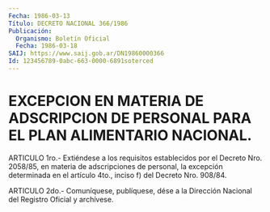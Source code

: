 ```yaml
---
Fecha: 1986-03-13
Título: DECRETO NACIONAL 366/1986
Publicación:
  Organismo: Boletín Oficial
  Fecha: 1986-03-18
SAIJ: https://www.saij.gob.ar/DN19860000366
Id: 123456789-0abc-663-0000-6891soterced
---
```

# EXCEPCION EN MATERIA DE ADSCRIPCION DE PERSONAL PARA EL PLAN ALIMENTARIO NACIONAL.

<a id="1"></a>
ARTICULO 1ro.- Extiéndese a los requisitos establecidos por el Decreto  Nro.  2058/85, en materia de adscripciones de personal, la excepción determinada  en  el  artículo 4to., inciso f) del Decreto Nro. 908/84.

<a id="2"></a>
ARTICULO  2do.-  Comuníquese,  publíquese, dése a la Dirección Nacional del Registro Oficial y archívese.